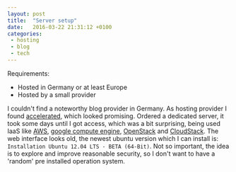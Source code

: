 ```yaml
---
layout: post
title:  "Server setup"
date:   2016-03-22 21:31:12 +0100
categories:
 - hosting
 - blog
 - tech
---
```


Requirements:

 - Hosted in Germany or at least Europe
 - Hosted by a small provider

I couldn't find a noteworthy blog provider in Germany. As hosting provider I
found [accelerated], which looked promising. Ordered a dedicated server, it
took some days until I got access, which was a bit surprising, being used IaaS
like [AWS], [google compute engine], [OpenStack] and [CloudStack]. The web
interface looks old, the newest ubuntu version which I can install is:
`Installation Ubuntu 12.04 LTS - BETA (64-Bit)`. Not so important,
the idea is to explore and improve reasonable security, so I don't want
to have a 'random' pre installed operation system.


[accelerated]: https://www.accelerated.de
[AWS]: https://aws.amazon.com/
[CloudStack]: https://cloudstack.apache.org/
[google compute engine]: https://cloud.google.com/compute/
[OpenStack]: https://www.openstack.org/
